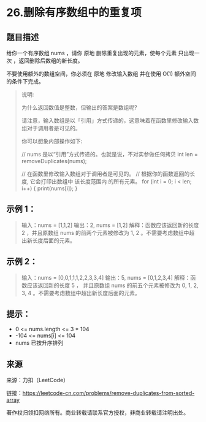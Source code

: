 # 26.删除有序数组中的重复项

## 题目描述

给你一个有序数组 nums ，请你 原地 删除重复出现的元素，使每个元素 只出现一次 ，返回删除后数组的新长度。

不要使用额外的数组空间，你必须在 原地 修改输入数组 并在使用 O(1) 额外空间的条件下完成。

>  说明:
>
> 为什么返回数值是整数，但输出的答案是数组呢?
>
> 请注意，输入数组是以「引用」方式传递的，这意味着在函数里修改输入数组对于调用者是可见的。
>
> 你可以想象内部操作如下:
>
> // nums 是以“引用”方式传递的。也就是说，不对实参做任何拷贝
> int len = removeDuplicates(nums);
>
> // 在函数里修改输入数组对于调用者是可见的。
> // 根据你的函数返回的长度, 它会打印出数组中 该长度范围内 的所有元素。
> for (int i = 0; i < len; i++) {
>     print(nums[i]);
> }

 

## 示例 1：

> 输入：nums = [1,1,2]
> 输出：2, nums = [1,2]
> 解释：函数应该返回新的长度 2 ，并且原数组 nums 的前两个元素被修改为 1, 2 。不需要考虑数组中超出新长度后面的元素。

## 示例 2：

> 输入：nums = [0,0,1,1,1,2,2,3,3,4]
> 输出：5, nums = [0,1,2,3,4]
> 解释：函数应该返回新的长度 5 ， 并且原数组 nums 的前五个元素被修改为 0, 1, 2, 3, 4 。不需要考虑数组中超出新长度后面的元素。

 

## 提示：

- 0 <= nums.length <= 3 * 104
- -104 <= nums[i] <= 104
- nums 已按升序排列



## 来源

来源：力扣（LeetCode）

链接：https://leetcode-cn.com/problems/remove-duplicates-from-sorted-array

著作权归领扣网络所有。商业转载请联系官方授权，非商业转载请注明出处。